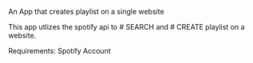 An App that creates playlist on a single website

This app utlizes the spotify api to # SEARCH and # CREATE
playlist on a website.

Requirements:
  Spotify Account
